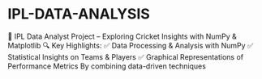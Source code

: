 # IPL-DATA-ANALYSIS
🚀 IPL Data Analyst Project – Exploring Cricket Insights with NumPy &amp; Matplotlib 🔍 Key Highlights: ✅ Data Processing &amp; Analysis with NumPy ✅ Statistical Insights on Teams &amp; Players ✅ Graphical Representations of Performance Metrics  By combining data-driven techniques 
